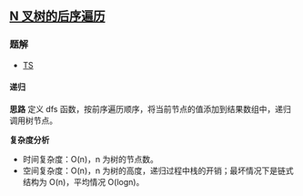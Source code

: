 ## [N 叉树的后序遍历](https://leetcode.cn/problems/n-ary-tree-postorder-traversal/)
### 题解
+ [TS](../../ts/640/590.ts)

#### 递归
**思路**
定义 dfs 函数，按前序遍历顺序，将当前节点的值添加到结果数组中，递归调用树节点。

**复杂度分析**
+ 时间复杂度：O(n)，n 为树的节点数。
+ 空间复杂度：O(n)，n 为树的高度，递归过程中栈的开销；最坏情况下是链式结构为 O(n)，平均情况 O(logn)。  